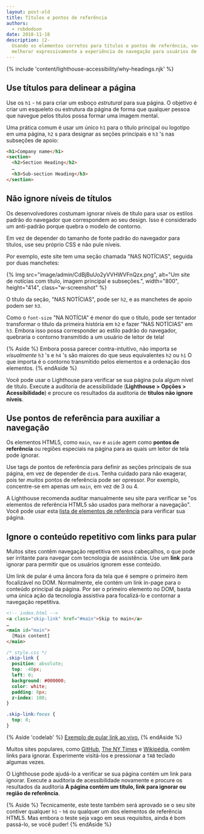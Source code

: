 ```yaml
---
layout: post-old
title: Títulos e pontos de referência
authors:
  - robdodson
date: 2018-11-18
description: |2-
  Usando os elementos corretos para títulos e pontos de referência, você pode
  melhorar expressivamente a experiência de navegação para usuários de tecnologia assistiva.
---
```


{% include 'content/lighthouse-accessibility/why-headings.njk' %}

## Use títulos para delinear a página

Use os `h1` - `h6` para criar um esboço *estrutural* para sua página. O objetivo é criar um esqueleto ou estrutura da página de forma que qualquer pessoa que navegue pelos títulos possa formar uma imagem mental.

Uma prática comum é usar um único `h1` para o título principal ou logotipo em uma página, `h2` s para designar as seções principais e `h3` 's nas subseções de apoio:

```html
<h1>Company name</h1>
<section>
  <h2>Section Heading</h2>
  …
  <h3>Sub-section Heading</h3>
</section>
```

## Não ignore níveis de títulos

Os desenvolvedores costumam ignorar níveis de título para usar os estilos padrão do navegador que correspondem ao seu design. Isso é considerado um anti-padrão porque quebra o modelo de contorno.

Em vez de depender do tamanho de fonte padrão do navegador para títulos, use seu próprio CSS e não pule níveis.

Por exemplo, este site tem uma seção chamada "NAS NOTÍCIAS", seguida por duas manchetes:

{% Img src="image/admin/CdBjBuUo2yVVHWVFnQzx.png", alt="Um site de notícias com título, imagem principal e subseções.", width="800", height="414", class="w-screenshot" %}

O título da seção, "NAS NOTÍCIAS", pode ser `h2`, e as manchetes de apoio podem ser `h3`.

Como o `font-size` "NA NOTÍCIA" é *menor* do que o título, pode ser tentador transformar o título da primeira história em `h2` e fazer "NAS NOTÍCIAS" em `h3`. Embora isso possa corresponder ao estilo padrão do navegador, quebraria o contorno transmitido a um usuário de leitor de tela!

{% Aside %} Embora possa parecer contra-intuitivo, não importa se *visualmente* `h3` 's e `h4` 's são maiores do que seus equivalentes `h2` ou `h1` O que importa é o contorno transmitido pelos elementos e a ordenação dos elementos. {% endAside %}

Você pode usar o Lighthouse para verificar se sua página pula algum nível de título. Execute a auditoria de acessibilidade (**Lighthouse &gt; Opções &gt; Acessibilidade**) e procure os resultados da auditoria de **títulos não ignore níveis**.

## Use pontos de referência para auxiliar a navegação

Os elementos HTML5, como `main`, `nav` e `aside` agem como **pontos de referência** ou regiões especiais na página para as quais um leitor de tela pode ignorar.

Use tags de pontos de referência para definir as seções principais de sua página, em vez de depender de `div`s. Tenha cuidado para não exagerar, pois ter *muitos* pontos de referência pode ser opressor. Por exemplo, concentre-se em apenas um `main`, em vez de 3 ou 4.

A Lighthouse recomenda auditar manualmente seu site para verificar se "os elementos de referência HTML5 são usados para melhorar a navegação". Você pode usar esta [lista de elementos de referência](https://www.w3.org/TR/2017/NOTE-wai-aria-practices-1.1-20171214/examples/landmarks/HTML5.html) para verificar sua página.

## Ignore o conteúdo repetitivo com links para pular

Muitos sites contêm navegação repetitiva em seus cabeçalhos, o que pode ser irritante para navegar com tecnologia de assistência. Use um **link** para ignorar para permitir que os usuários ignorem esse conteúdo.

Um link de pular é uma âncora fora da tela que é sempre o primeiro item focalizável no DOM. Normalmente, ele contém um link in-page para o conteúdo principal da página. Por ser o primeiro elemento no DOM, basta uma única ação da tecnologia assistiva para focalizá-lo e contornar a navegação repetitiva.

```html
<!-- index.html -->
<a class="skip-link" href="#main">Skip to main</a>
…
<main id="main">
  [Main content]
</main>
```

```css
/* style.css */
.skip-link {
  position: absolute;
  top: -40px;
  left: 0;
  background: #000000;
  color: white;
  padding: 8px;
  z-index: 100;
}

.skip-link:focus {
  top: 0;
}
```

{% Aside 'codelab' %} [Exemplo de pular link ao vivo.](https://skip-link.glitch.me/) {% endAside %}

Muitos sites populares, como [GitHub](https://github.com/), [The NY Times](https://www.nytimes.com/) e [Wikipédia,](https://wikipedia.org/) contêm links para ignorar. Experimente visitá-los e pressionar a `TAB` teclado algumas vezes.

O Lighthouse pode ajudá-lo a verificar se sua página contém um link para ignorar. Execute a auditoria de acessibilidade novamente e procure os resultados da auditoria **A página contém um título, link para ignorar ou região de referência**.

{% Aside %} Tecnicamente, este teste também será aprovado se o seu site contiver qualquer `h1` - `h6` ou qualquer um dos elementos de referência HTML5. Mas embora o teste seja vago em seus requisitos, ainda é bom passá-lo, se você puder! {% endAside %}
